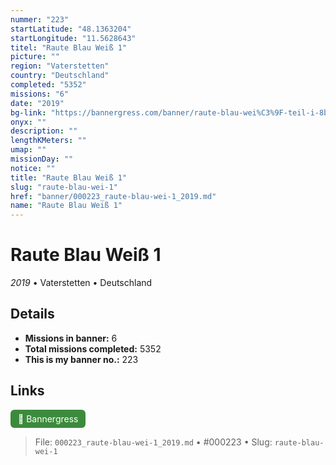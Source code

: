 ```yaml
---
nummer: "223"
startLatitude: "48.1363204"
startLongitude: "11.5628643"
titel: "Raute Blau Weiß 1"
picture: ""
region: "Vaterstetten"
country: "Deutschland"
completed: "5352"
missions: "6"
date: "2019"
bg-link: "https://bannergress.com/banner/raute-blau-wei%C3%9F-teil-i-8b53"
onyx: ""
description: ""
lengthKMeters: ""
umap: ""
missionDay: ""
notice: ""
title: "Raute Blau Weiß 1"
slug: "raute-blau-wei-1"
href: "banner/000223_raute-blau-wei-1_2019.md"
name: "Raute Blau Weiß 1"
---
```

# Raute Blau Weiß 1

*2019* • Vaterstetten • Deutschland





## Details

- **Missions in banner:** 6
- **Total missions completed:** 5352
- **This is my banner no.:** 223





## Links
<a href="https://bannergress.com/banner/raute-blau-wei%C3%9F-teil-i-8b53" target="_blank" style="display:inline-block;margin-right:8px;padding:6px 12px;background:#3c8b3c;color:#fff;text-decoration:none;border-radius:6px;">🔗 Bannergress</a>



> File: `000223_raute-blau-wei-1_2019.md`
> • #000223
> • Slug: `raute-blau-wei-1`
